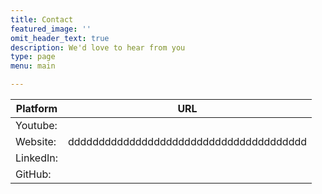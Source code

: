 ```yaml
---
title: Contact
featured_image: ''
omit_header_text: true
description: We'd love to hear from you
type: page
menu: main

---
```


Platform | URL
---|---
Youtube:| 
Website:|ddddddddddddddddddddddddddddddddddddddd
LinkedIn:|
GitHub:|

